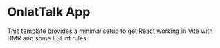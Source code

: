 # OnlatTalk App

This template provides a minimal setup to get React working in Vite with HMR and some ESLint rules.

